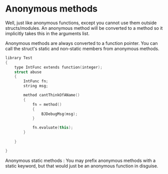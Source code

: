 # Anonymous methods

Well, just like anonymous functions, except you cannot use them outside structs/modules. An anonymous method will be
converted to a method so it implicitly takes this in the arguments list.

Anonymous methods are always converted to a function pointer. You can call the struct&apos;s static and non-static
members from anonymous methods.

```C++
library Test
{
    type IntFunc extends function(integer);
    struct abuse
    {
        IntFunc fn;
        string msg;

        method cantThinkOfAName()
        {
            fn = method()
            {
                BJDebugMsg(msg);
            }

            fn.evaluate(this);
        }
      
    }

}
```

Anonymous static methods
: You may prefix anonymous methods with a static keyword, but that would just be an anonymous function in disguise.